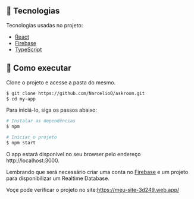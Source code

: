 ## 🔧 Tecnologias

Tecnologias usadas no projeto:

- [React](https://reactjs.org)
- [Firebase](https://firebase.google.com/)
- [TypeScript](https://www.typescriptlang.org/)

## 🚀 Como executar

Clone o projeto e acesse a pasta do mesmo.

```bash
$ git clone https://github.com/NarcelioO/askroom.git
$ cd my-app
```

Para iniciá-lo, siga os passos abaixo:
```bash
# Instalar as dependências
$ npm

# Iniciar o projeto
$ npm start
```
O app estará disponível no seu browser pelo endereço http://localhost:3000.

Lembrando que será necessário criar uma conta no [Firebase](https://firebase.google.com/) e um projeto para disponibilizar um Realtime Database.

Voçe pode verificar o projeto no site:https://meu-site-3d249.web.app/ 


